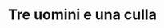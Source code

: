 ---
layout: post
title: Tre uomini e una culla
director: Coline Serreau
year: 1985
cover: https://images.mubicdn.net/images/film/34225/cache-24326-1500786017/image-w1280.jpg
---